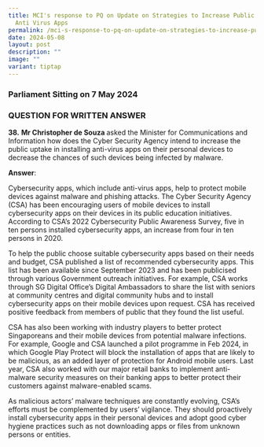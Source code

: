 ```yaml
---
title: MCI's response to PQ on Update on Strategies to Increase Public Uptake of
  Anti Virus Apps
permalink: /mci-s-response-to-pq-on-update-on-strategies-to-increase-public-uptake-of-anti-virus-apps/
date: 2024-05-08
layout: post
description: ""
image: ""
variant: tiptap
---
```

<h3>Parliament Sitting on 7 May 2024</h3>
<h3>QUESTION FOR WRITTEN ANSWER</h3>
<p></p>
<p><strong>38.</strong>  <strong>Mr Christopher de Souza </strong>asked the
Minister for Communications and Information how does the Cyber Security
Agency intend to increase the public uptake in installing anti-virus apps
on their personal devices to decrease the chances of such devices being
infected by malware.</p>
<p><strong>Answer</strong>:</p>
<p>Cybersecurity apps, which include anti-virus apps, help to protect mobile
devices against malware and phishing attacks. The Cyber Security Agency
(CSA) has been encouraging users of mobile devices to install cybersecurity
apps on their devices in its public education initiatives. According to
CSA’s 2022 Cybersecurity Public Awareness Survey, five in ten persons installed
cybersecurity apps, an increase from four in ten persons in 2020.</p>
<p>To help the public choose suitable cybersecurity apps based on their needs
and budget, CSA published a list of recommended cybersecurity apps. This
list has been available since September 2023 and has been publicised through
various Government outreach initiatives. For example, CSA works through
SG Digital Office’s Digital Ambassadors to share the list with seniors
at community centres and digital community hubs and to install cybersecurity
apps on their mobile devices upon request. CSA has received positive feedback
from members of public that they found the list useful.</p>
<p>CSA has also been working with industry players to better protect Singaporeans
and their mobile devices from potential malware infections. For example,
Google and CSA launched a pilot programme in Feb 2024, in which Google
Play Protect will block the installation of apps that are likely to be
malicious, as an added layer of protection for Android mobile users. Last
year, CSA also worked with our major retail banks to implement anti-malware
security measures on their banking apps to better protect their customers
against malware-enabled scams.</p>
<p>As malicious actors’ malware techniques are constantly evolving, CSA’s
efforts must be complemented by users’ vigilance. They should proactively
install cybersecurity apps in their personal devices and adopt good cyber
hygiene practices such as not downloading apps or files from unknown persons
or entities.
<br>
</p>